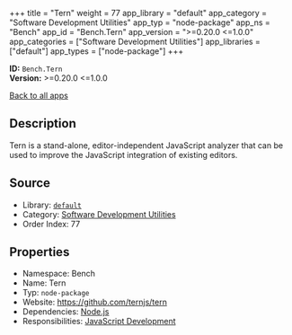 ﻿+++
title = "Tern"
weight = 77
app_library = "default"
app_category = "Software Development Utilities"
app_typ = "node-package"
app_ns = "Bench"
app_id = "Bench.Tern"
app_version = ">=0.20.0 <=1.0.0"
app_categories = ["Software Development Utilities"]
app_libraries = ["default"]
app_types = ["node-package"]
+++

**ID:** `Bench.Tern`  
**Version:** >=0.20.0 <=1.0.0  
<!--more-->

[Back to all apps](/apps/)

## Description
Tern is a stand-alone, editor-independent JavaScript analyzer
that can be used to improve the JavaScript integration of existing editors.

## Source

* Library: [`default`](/app_libraries/default)
* Category: [Software Development Utilities](/app_categories/software-development-utilities)
* Order Index: 77

## Properties

* Namespace: Bench
* Name: Tern
* Typ: `node-package`
* Website: <https://github.com/ternjs/tern>
* Dependencies: [Node.js](/apps/Bench.Node)
* Responsibilities: [JavaScript Development](/apps/Bench.Group.JavaScriptDevelopment)

